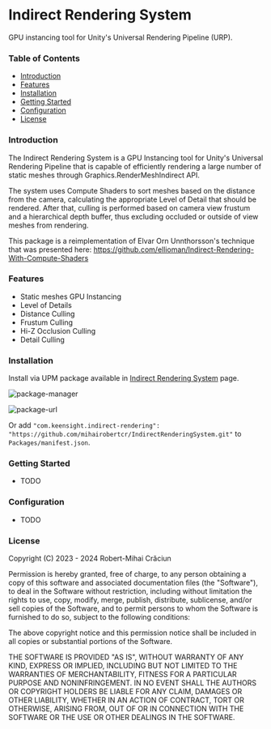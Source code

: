# Indirect Rendering System

GPU instancing tool for Unity's Universal Rendering Pipeline (URP).

### Table of Contents
- [Introduction](#introduction)
- [Features](#features)
- [Installation](#installation)
- [Getting Started](#getting-started)
- [Configuration](#configuration)
- [License](#license)


### Introduction

The Indirect Rendering System is a GPU Instancing tool for Unity's Universal Rendering Pipeline that is capable of efficiently rendering a large number of static meshes through Graphics.RenderMeshIndirect API.

The system uses Compute Shaders to sort meshes based on the distance from the camera, calculating the appropriate Level of Detail that should be rendered. 
After that, culling is performed based on camera view frustum and a hierarchical depth buffer, thus excluding occluded or outside of view meshes from rendering.

This package is a reimplementation of Elvar Orn Unnthorsson's technique that was presented here:
https://github.com/ellioman/Indirect-Rendering-With-Compute-Shaders


### Features

- Static meshes GPU Instancing
- Level of Details
- Distance Culling
- Frustum Culling
- Hi-Z Occlusion Culling
- Detail Culling

### Installation

Install via UPM package available in [Indirect Rendering System](https://github.com/mihairobertcr/IndirectRenderingSystem.git) page.

![package-manager](https://github.com/mihairobertcr/IndirectRenderer/assets/77929450/95d925a6-5674-49f9-9c90-136bd41b2df8)

![package-url](https://github.com/mihairobertcr/IndirectRenderer/assets/77929450/9291b0c9-15ec-490a-8661-eb6cb00103b0)

Or add `"com.keensight.indirect-rendering": "https://github.com/mihairobertcr/IndirectRenderingSystem.git"` to `Packages/manifest.json`.


### Getting Started

- TODO

### Configuration

- TODO

### License

Copyright (C) 2023 - 2024 Robert-Mihai Crăciun

Permission is hereby granted, free of charge, to any person obtaining a copy of this software and associated documentation files (the "Software"), to deal in the Software without restriction, including without limitation the rights to use, copy, modify, merge, publish, distribute, sublicense, and/or sell copies of the Software, and to permit persons to whom the Software is furnished to do so, subject to the following conditions:

The above copyright notice and this permission notice shall be included in all copies or substantial portions of the Software.

THE SOFTWARE IS PROVIDED "AS IS", WITHOUT WARRANTY OF ANY KIND, EXPRESS OR IMPLIED, INCLUDING BUT NOT LIMITED TO THE WARRANTIES OF MERCHANTABILITY, FITNESS FOR A PARTICULAR PURPOSE AND NONINFRINGEMENT. IN NO EVENT SHALL THE AUTHORS OR COPYRIGHT HOLDERS BE LIABLE FOR ANY CLAIM, DAMAGES OR OTHER LIABILITY, WHETHER IN AN ACTION OF CONTRACT, TORT OR OTHERWISE, ARISING FROM, OUT OF OR IN CONNECTION WITH THE SOFTWARE OR THE USE OR OTHER DEALINGS IN THE SOFTWARE.
